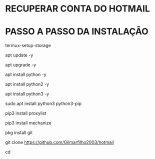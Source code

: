 # RECUPERAR CONTA DO HOTMAIL

# PASSO A PASSO DA INSTALAÇÃO

termux-setup-storage

apt update -y 

apt upgrade -y

apt install python -y

apt install python2 -y

apt install python3 -y

sudo apt install python3 python3-pip

pip3 install proxylist

pip3 install mechanize

pkg install git


git clone https://github.com/Gilmarfilho2003/hotmail


cd 
